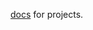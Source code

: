 [docs](https://profile-sh.github.io/docs/github-projects/gh-workflows-project/gh_workflows_project) for projects.

